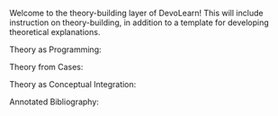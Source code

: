 Welcome to the theory-building layer of DevoLearn! This will include instruction on theory-building, in addition to a template for developing theoretical explanations.

Theory as Programming:

Theory from Cases:

Theory as Conceptual Integration:


Annotated Bibliography:

